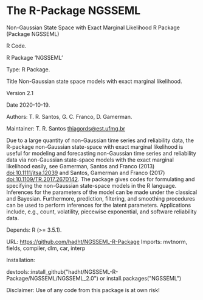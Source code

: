 # The R-Package NGSSEML 

Non-Gaussian State Space with Exact Marginal Likelihood R Package (Package NGSSEML)

R Code.

R Package ‘NGSSEML’

Type: R Package.

Title Non-Gaussian state space models with exact marginal likelihood.

Version 2.1

Date 2020-10-19.

Authors: T. R. Santos, G. C. Franco, D. Gamerman.

Maintainer: T. R. Santos thiagords@est.ufmg.br

 Due to a large quantity of non-Gaussian time series and reliability data, the R-package non-Gaussian state-space with exact marginal likelihood is useful for modeling and forecasting non-Gaussian time series and reliability data via non-Gaussian state-space models with the exact marginal likelihood easily, see Gamerman, Santos and Franco (2013) <doi:10.1111/jtsa.12039> and Santos, Gamerman and Franco (2017) <doi:10.1109/TR.2017.2670142>. The package gives codes for formulating and specifying the non-Gaussian state-space models in the R language. Inferences for the parameters of the model can be made under the classical and Bayesian. Furthermore, prediction, filtering, and smoothing procedures can be used to perform inferences for the latent parameters. Applications include, e.g., count, volatility, piecewise exponential, and software reliability data.

Depends: R (>= 3.5.1).

URL: https://github.com/hadht/NGSSEML-R-Package
Imports: 
    mvtnorm,
    fields,
    compiler,
    dlm,
    car, interp

Installation: 

devtools::install_github("hadht/NGSSEML-R-Package/NGSSEML/NGSSEML_2.0")
or 
install.packages("NGSSEML")

Disclaimer: Use of any code from this package is at own risk!

